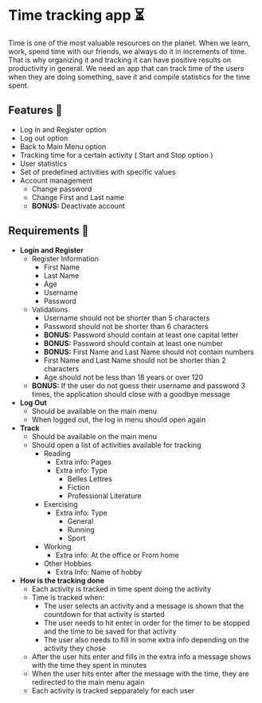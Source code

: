 # Time tracking app ⏳
Time is one of the most valuable resources on the planet. When we learn, work, spend time with our friends, we always do it in increments of time. That is why organizing it and tracking it can have positive results on productivity in general. We need an app that can track time of the users when they are doing something, save it and compile statistics for the time spent. 
## Features 🎈 
* Log in and Register option
* Log out option
* Back to Main Menu option
* Tracking time for a certain activity ( Start and Stop option )
* User statistics 
* Set of predefined activities with specific values
* Account management 
	* Change password
	* Change First and Last name
	* **BONUS:** Deactivate account
## Requirements 📌
* **Login and Register** 
	* Register Information
		* First Name
		* Last Name
		* Age
		* Username
		* Password
	* Validations
		* Username should not be shorter than 5 characters
		* Password should not be shorter than 6 characters
		* **BONUS:** Password should contain at least one capital letter
		* **BONUS:** Password should contain at least one number
		* **BONUS:** First Name and Last Name should not contain numbers
		* First Name and Last Name should not be shorter than 2 characters
		* Age should not be less than 18 years or over 120
	* **BONUS:** If the user do not guess their username and password 3 times, the application should close with a goodbye message
* **Log Out**
	* Should be available on the main menu
	* When logged out, the log in menu should open again
* **Track** 
	* Should be available on the main menu
	* Should open a list of activities available for tracking
		* Reading
			* Extra info: Pages
			* Extra info: Type
				* Belles Lettres
				* Fiction
				* Professional Literature
		* Exercising
			* Extra info: Type
				* General
				* Running
				* Sport
		* Working
			* Extra info: At the office or From home
		* Other Hobbies
			* Extra Info: Name of hobby
*  **How is the tracking done**
	* Each activity is tracked in time spent doing the activity
	* Time is tracked when:
		* The user selects an activity and a message is shown that the countdown for that activity is started
		* The user needs to hit enter in order for the timer to be stopped and the time to be saved for that activity
		* The user also needs to fill in some extra info depending on the activity they chose
	* After the user hits enter and fills in the extra info a message shows with the time they spent in minutes
	* When the user hits enter after the message with the time, they are redirected to the main menu again
	*	Each activity is tracked sepparately for each user

